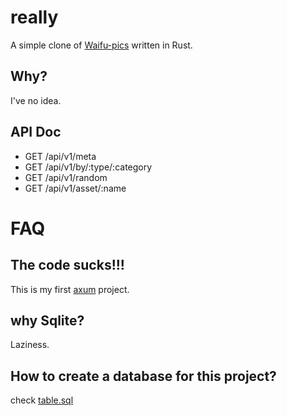 # really
A simple clone of [Waifu-pics](https://github.com/Waifu-pics) written in Rust.

## Why? 
I've no idea.

## API Doc

- GET /api/v1/meta
- GET /api/v1/by/:type/:category
- GET /api/v1/random
- GET /api/v1/asset/:name

# FAQ

## The code sucks!!!
This is my first [axum](https://github.com/tokio-rs/axum) project.

## why Sqlite?
Laziness.

## How to create a database for this project?

check [table.sql](./table.sql)
